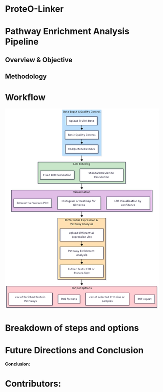 # ProteO-Linker

# Pathway Enrichment Analysis Pipeline

## Overview & Objective
## Methodology

# Workflow
![Flowchart](Diagram_color_v2.png)

# Breakdown of steps and options

# Future Directions and Conclusion

**Conclusion:**

# Contributors: 
